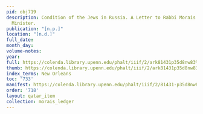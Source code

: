 ```yaml
---
pid: obj719
description: Condition of the Jews in Russia. A Letter to Rabbi Morais from the American
  Minister.
publication: "[n.p.]"
location: "[n.d.]"
full_date:
month_day:
volume-notes:
year:
full: https://colenda.library.upenn.edu/phalt/iiif/2/ark81431p35d8nw83%2FSHA256E-s8826717--79438e84d35c27f2f2af3c5630aeda6c4b562bbd112b4114e802d822d37f1583.jpeg/full/3500,/0/default.jpg
thumb: https://colenda.library.upenn.edu/phalt/iiif/2/ark81431p35d8nw83%2FSHA256E-s8826717--79438e84d35c27f2f2af3c5630aeda6c4b562bbd112b4114e802d822d37f1583.jpeg/full/!200,200/0/default.jpg
index_terms: New Orleans
toc: '733'
manifest: https://colenda.library.upenn.edu/phalt/iiif/2/81431-p35d8nw83/manifest
order: '718'
layout: qatar_item
collection: morais_ledger
---
```

